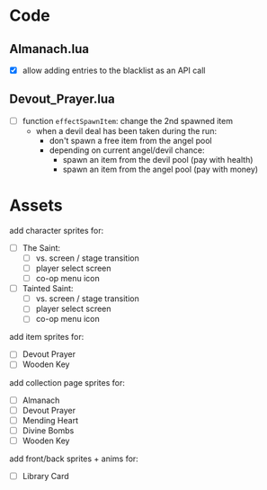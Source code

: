 # Code

## Almanach.lua

- [x] allow adding entries to the blacklist as an API call

## Devout_Prayer.lua

- [ ] function `effectSpawnItem`: change the 2nd spawned item
	- when a devil deal has been taken during the run:
		- don't spawn a free item from the angel pool
		- depending on current angel/devil chance:
			- spawn an item from the devil pool (pay with health)
			- spawn an item from the angel pool (pay with money)

# Assets

add character sprites for:
- [ ] The Saint:
	- [ ] vs. screen / stage transition
	- [ ] player select screen
	- [ ] co-op menu icon
- [ ] Tainted Saint:
	- [ ] vs. screen / stage transition
	- [ ] player select screen
	- [ ] co-op menu icon

add item sprites for:
- [ ] Devout Prayer
- [ ] Wooden Key

add collection page sprites for:
- [ ] Almanach
- [ ] Devout Prayer
- [ ] Mending Heart
- [ ] Divine Bombs
- [ ] Wooden Key

add front/back sprites + anims for:
- [ ] Library Card
